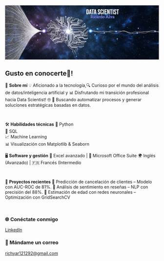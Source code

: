![Image Alt](https://github.com/Richyar121292/Richyar121292/blob/1b57d37f74ee8cd767af6a8ada46dc49ce81a0d6/DS3.JPG)
## Gusto en conocerte👋!

🧙 **Sobre mí**
💡 Aficionado a la tecnología,🔍 Curioso por el mundo del análisis de datos/inteligencia artificial y 📊 Disfrutando mi transición profesional hacia Data Scientist! 🤓
🚀 Buscando automatizar procesos y generar soluciones estratégicas basadas en datos.

<br>

🛠️ **Habilidades técnicas**
🐍 Python  
💾 SQL  
📈 Machine Learning  
📊 Visualización con Matplotlib & Seaborn

🖥️ **Software y gestión**
📑 Excel avanzado | 📂 Microsoft Office Suite
🌍 Inglés (Avanzado) | 🇫🇷 Francés (Intermedio


<br>

📂 **Proyectos recientes**
🔹 Predicción de cancelación de clientes – Modelo con AUC-ROC de 81%.
🔹 Análisis de sentimiento en reseñas – NLP con precisión del 88%.
🔹 Estimación de edad con redes neuronales – Optimización con GridSearchCV


<br>

<h3 align="left">🌐 Conéctate conmigo</h3>
<p align="left">
  <a href="https://linkedin.com/in/ricardoalva121292">LinkedIn</a>
</p>
<h3 align="left">📧 Mándame un correo</h3>
<p align="left">
  <a href="mailto:richyar121292@gmail.com">richyar121292@gmail.com</a>
</p>
